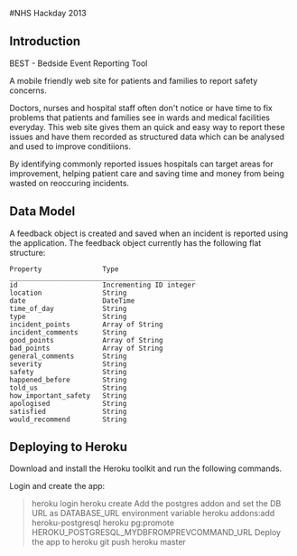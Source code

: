 #NHS Hackday 2013

## Introduction

BEST - Bedside Event Reporting Tool

A mobile friendly web site for patients and families to report safety
concerns.

Doctors, nurses and hospital staff often don't notice or have time to
fix problems that patients and families see in wards and medical
facilities everyday. This web site gives them an quick and easy way to
report these issues and have them recorded as structured data which can
be analysed and used to improve conditiions. 

By identifying commonly reported issues hospitals can target areas for 
improvement, helping patient care and saving time and money from 
being wasted on reoccuring incidents.

## Data Model

A feedback object is created and saved when an incident is reported using the application. The feedback object currently has the following flat structure:

    Property               Type
    ______________________________________________
    id                     Incrementing ID integer
    location               String
    date                   DateTime
    time_of_day            String
    type                   String
    incident_points        Array of String
    incident_comments      String
    good_points            Array of String
    bad_points             Array of String
    general_comments       String
    severity               String
    safety                 String
    happened_before        String
    told_us                String
    how_important_safety   String
    apologised             String
    satisfied              String
    would_recommend        String


## Deploying to Heroku

Download and install the Heroku toolkit and run the following commands.

Login and create the app:
> heroku login
> heroku create
Add the postgres addon and set the DB URL as DATABASE_URL environment
variable
> heroku addons:add heroku-postgresql
> heroku pg:promote HEROKU_POSTGRESQL_MYDBFROMPREVCOMMAND_URL
Deploy the app to heroku
> git push heroku master
